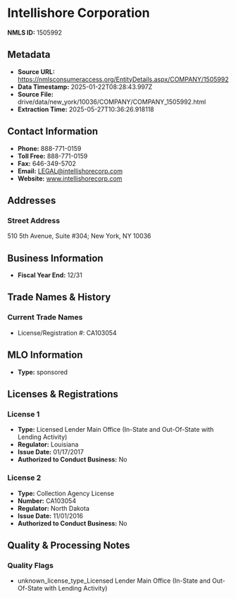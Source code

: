 # Intellishore Corporation

**NMLS ID:** 1505992

## Metadata
- **Source URL:** https://nmlsconsumeraccess.org/EntityDetails.aspx/COMPANY/1505992
- **Data Timestamp:** 2025-01-22T08:28:43.997Z
- **Source File:** drive/data/new_york/10036/COMPANY/COMPANY_1505992.html
- **Extraction Time:** 2025-05-27T10:36:26.918118

## Contact Information
- **Phone:** 888-771-0159
- **Toll Free:** 888-771-0159
- **Fax:** 646-349-5702
- **Email:** LEGAL@intellishorecorp.com
- **Website:** www.intellishorecorp.com

## Addresses
### Street Address
510 5th Avenue, Suite #304; New York, NY 10036

## Business Information
- **Fiscal Year End:** 12/31

## Trade Names & History
### Current Trade Names
- License/Registration #: CA103054

## MLO Information
- **Type:** sponsored

## Licenses & Registrations

### License 1
- **Type:** Licensed Lender Main Office (In-State and Out-Of-State with Lending Activity)
- **Regulator:** Louisiana
- **Issue Date:** 01/17/2017
- **Authorized to Conduct Business:** No

### License 2
- **Type:** Collection Agency License
- **Number:** CA103054
- **Regulator:** North Dakota
- **Issue Date:** 11/01/2016
- **Authorized to Conduct Business:** No

## Quality & Processing Notes
### Quality Flags
- unknown_license_type_Licensed Lender Main Office (In-State and Out-Of-State with Lending Activity)
